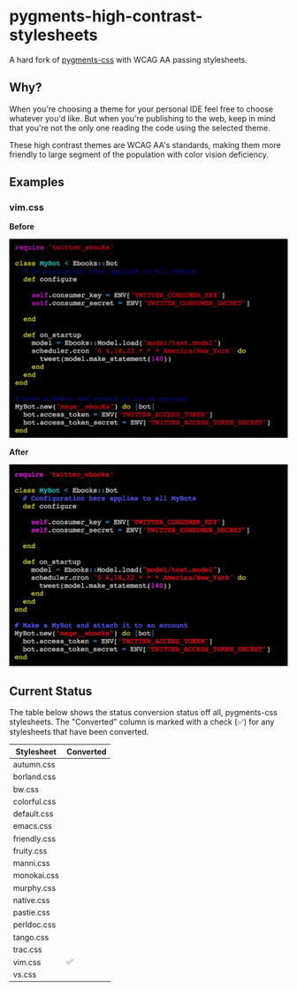 # pygments-high-contrast-stylesheets

A hard fork of [pygments-css](https://github.com/richleland/pygments-css) with WCAG AA passing stylesheets.

## Why?

When you're choosing a theme for your personal IDE feel free to choose whatever you'd like. But when you're publishing to the web, keep in mind that you're not the only one reading the code using the selected theme.

These high contrast themes are WCAG AA's standards, making them more friendly to large segment of the population with color vision deficiency.

## Examples

### vim.css

**Before**

![](screenshots/vim-before.png)

**After**

![](screenshots/vim-after.png)

## Current Status

The table below shows the status conversion status off all, pygments-css stylesheets. The "Converted" column is marked with a check (✅) for any stylesheets that have been converted.

|Stylesheet|Converted|
|---|---|
|autumn.css||
|borland.css||
|bw.css||
|colorful.css||
|default.css||
|emacs.css||
|friendly.css||
|fruity.css||
|manni.css||
|monokai.css||
|murphy.css||
|native.css||
|pastie.css||
|perldoc.css||
|tango.css||
|trac.css||
|vim.css|✅|
|vs.css||